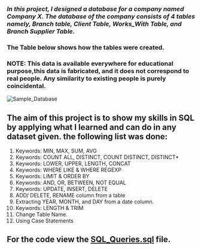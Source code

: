
### *In this project, I designed a database for a company named Company X. The database of the company consists of 4 tables namely, Branch table, Client Table, Works_With Table, and Branch Supplier Table.*

### The Table below shows how the tables were created. 

### NOTE: This data is available everywhere for educational purpose,this data is fabricated, and it does not correspond to real people. Any similarity to existing people is purely coincidental.

![Sample_Database](https://github.com/user-attachments/assets/505d03ed-ff52-4f0d-b8da-78bf59f40aea)

## The aim of this project is to show my skills in SQL by applying what I learned and can do in any dataset given. the following list was done:

1. Keywords: MIN, MAX, SUM, AVG
2. Keywords: COUNT ALL, DISTINCT, COUNT DISTINCT, DISTINCT*
3. Keywords: LOWER, UPPER, LENGTH,  CONCAT
4. Keywords: WHERE LIKE  & WHERE REGEXP
5. Keywords: LIMIT & ORDER BY
6. Keywords: AND, OR, BETWEEN, NOT EQUAL
7. Keywords: UPDATE, INSERT, DELETE
8. ADD/ DELETE, RENAME column from a table
9. Extracting YEAR, MONTH, and DAY from a date column.
10. Keywords: LENGTH & TRIM
11. Change Table Name.
12. Using Case Statements

## For the code view the [SQL_Queries.sql](https://github.com/Maged325/SQL-Portfolio/blob/main/Project_3/SQL_Queries.sql) file.

